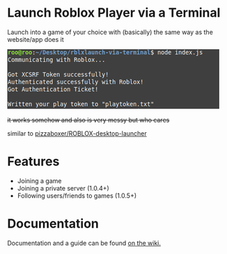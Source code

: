 # Launch Roblox Player via a Terminal

Launch into a game of your choice with (basically) the same way as the website/app does it

![Screenshot of what the program prints to the console](./assets/visual.png)

~~it works somehow and also is very messy but who cares~~

similar to [pizzaboxer/ROBLOX-desktop-launcher](https://github.com/pizzaboxer/ROBLOX-desktop-launcher)

# Features

- Joining a game
- Joining a private server (1.0.4+)
- Following users/friends to games (1.0.5+)

# Documentation

Documentation and a guide can be found [on the wiki.](https://github.com/Ev11nroo/roblox-cmd-launcher/wiki)
